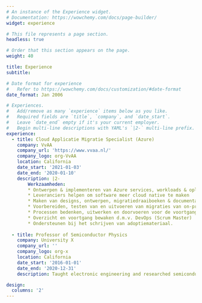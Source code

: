 ```yaml
---
# An instance of the Experience widget.
# Documentation: https://wowchemy.com/docs/page-builder/
widget: experience

# This file represents a page section.
headless: true

# Order that this section appears on the page.
weight: 40

title: Experience
subtitle:

# Date format for experience
#   Refer to https://wowchemy.com/docs/customization/#date-format
date_format: Jan 2006

# Experiences.
#   Add/remove as many `experience` items below as you like.
#   Required fields are `title`, `company`, and `date_start`.
#   Leave `date_end` empty if it's your current employer.
#   Begin multi-line descriptions with YAML's `|2-` multi-line prefix.
experience:
  - title: Cloud Applicatie Migratie Specialist (Azure)
    company: VvAA
    company_url: 'https://www.vvaa.nl/'
    company_logo: org-VvAA
    location: California
    date_start: '2021-01-03'
    date_end: '2020-01-10'
    description: |2-
        Werkzaamheden:
        * Ontwerpen & implementeren van Azure services, workloads & oplossingen
        * Leveranciers helpen om software meer cloud native te maken
        * Maken van designs, ontwerpen, migratiedraaiboeken & documentatie
        * Voorbereiden, testen van en uitvoeren van migraties van on-premises applicaties naar Azure workloads in samenwerking met externe partners
        * Processen bedenken, uitwerken en doorvoeren voor de voortgang van het project
        * Overzicht en voortgang bewaken d.m.v. DevOps (Scrum Master)
        * Ondersteunen bij het schrijven van adoptiemateriaal.
        
  - title: Professor of Semiconductor Physics
    company: University X
    company_url: ''
    company_logo: org-x
    location: California
    date_start: '2016-01-01'
    date_end: '2020-12-31'
    description: Taught electronic engineering and researched semiconductor physics.

design:
  columns: '2'
---
```

